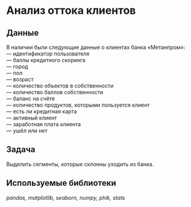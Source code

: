 # Анализ оттока клиентов
## Данные
В наличии были следующие данные о клиентах банка «Метанпром»:  
— идентификатор пользователя   
— баллы кредитного скоринга  
— город  
— пол  
— возраст  
— количество объектов в собственности  
— количество баллов собственности  
— баланс на счёте  
— количество продуктов, которыми пользуется клиент  
— есть ли кредитная карта  
— активный клиент  
— заработная плата клиента  
— ушёл или нет  

## Задача
Выделить сегменты, которые склонны уходить из банка.

## Используемые библиотеки
*pandas, matplotlib, seaborn, numpy, phik, stats*
